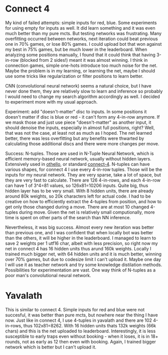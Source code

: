 # Connect 4

My kind of failed attempts: simple inputs for red, blue. Some experiments for using empty for inputs as well. It did learn something and it was even much better than my pure mcts. But testing networks was frustrating. Many overfitting occurred between networks, next iteration could beat previous one in 70% games, or lose 80% games. I could upload bot that won against my best in 75% games, but be much lower in the leaderboard. When analyzing some positions manually, I found that it could think that having 3-in-row (blocked from 2 sides!) meant it was almost winning. I think in connection games, simple one-hots introduce too much noise for the net. Maybe the problem is in my learning, or learning the net, maybe I should use some tricks like regularization or filter positions to learn better.

CNN (convolutional neural network) seems a natural choice, but I have never done them, they are relatively slow to learn and inference so probably I would need to change my search algorithm accordingly as well. I decided to experiment more with my usual approach.

Experiment: add "doesn't-matter" disc to inputs. In some positions it doesn't matter if disc is blue or red - it can't form any 4-in-row anymore. If we mask those and just use piece "doesn't-matter" as another input, it should denoise the inputs, especially in almost full positions, right? Well, that was not the case, at least not as much as I hoped. The net learned better, there was less overfitting but any benefits were thwarted by calculating those additional discs and there were more changes per move.

Success: N-tuples. Those are used in N-Tuple Neural Network, which is efficient memory-based neural network, usually without hidden layers. Extensively used in [othello](https://arxiv.org/abs/1406.1509), or standard [connect-4](https://www.researchgate.net/publication/235219697_Reinforcement_Learning_with_N-tuples_on_the_Game_Connect-4). N-tuples can have various shapes, for connect 4 I use every 4-in-row tuples. Those will be the inputs for my neural network. They are very sparse, take a lot of space, but they are very fast to calculate. There are 126 4-in-rows, and each 4-in-row can have 1 of 3^4=81 values, so 126x81=10206 inputs. Quite big, thus hidden layer has to be very small. With 8 hidden units, there are already around 80k weights, so 20k characters left for actual code. I had to be creative on how to efficiently extract the 4-tuples from position, and how to get only those changed during a move. There are at most 10 changed 4-tuples during move. Given the net is relatively small computionally, more time is spent on other parts of the search than NN inference.

Nevertheless, it was big success. Almost every new iteration was better than previous one, and I was confident that when locally bot was better than the others, it will be higher in the leaderboard. I managed to learn to save 2 weights per 1 utf16 char, albeit with less precision, so right now my net in connect 4 has 16 hidden units thus arund 160k weights. Locally I trained much bigger net, with 64 hidden units and it is much better, winning over 70% games, but due to codesize limit I can't upload it. Maybe one day I will use it as teacher network and try some knowledge distilation methods. Possibilities for experimentation are vast. One way think of N-tuples as a poor man's convolutional neural network.

# Yavalath

This is similar to connect 4. Simple inputs for red and blue were not succesful, it was better than pure mcts, but nowhere near the thing I have now. Just like in connect 4, I use 4-tuples in yavalath and there are 102 4-in-rows, thus 102x81=8262. With 16 hidden units thats 132k weights (66k chars) and this is the net uploaded to leaderboard. Interestingly, it is less susceptible to early traps even without booking - when it loses, it is in 18+ rounds, not as early as 12 then even with booking. Again, I trained bigger network which is better but I can't upload it.